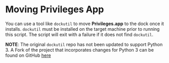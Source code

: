 # Moving Privileges App

You can use a tool like `dockutil` to move **Privileges.app** to the dock once it installs. `dockutil` must be installed on the target machine prior to running this script. The script will exit with a failure if it does not find `dockutil`.


**NOTE**: The original `dockutil` repo has not been updated to support Python 3. A Fork of the project that incorporates changes for Python 3 can be found on GitHub [here](https://github.com/captam3rica/dockutil)
